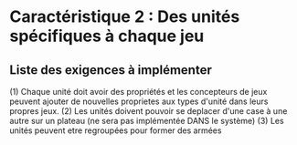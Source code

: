 # Caractéristique 2 : Des unités spécifiques à chaque jeu

## Liste des exigences à implémenter

(1) Chaque unité doit avoir des propriétés et les concepteurs de jeux peuvent ajouter de nouvelles proprietes 
aux types d'unité dans leurs propres jeux.
(2) Les unités doivent pouvoir se deplacer d'une case à une autre sur un plateau (ne sera pas implémentée DANS le système)
(3) Les unités peuvent etre regroupées pour former des armées 